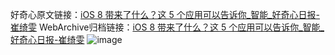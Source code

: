 好奇心原文链接：[iOS 8 带来了什么？这 5 个应用可以告诉你_智能_好奇心日报-崔绮雯](https://www.qdaily.com/articles/2442.html)
WebArchive归档链接：[iOS 8 带来了什么？这 5 个应用可以告诉你_智能_好奇心日报-崔绮雯](http://web.archive.org/web/20160421014139/http://www.qdaily.com/articles/2442.html)
![image](http://ww3.sinaimg.cn/large/007d5XDply1g3vc36ewa3j30u05vxkjl)